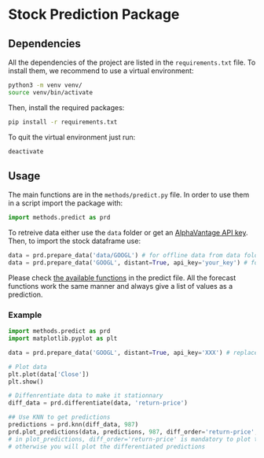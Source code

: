 # Stock Prediction Package

## Dependencies

All the dependencies of the project are listed in the `requirements.txt` file. To install them, we recommend to use a virtual environment:

```bash
python3 -m venv venv/
source venv/bin/activate
```

Then, install the required packages:

```bash
pip install -r requirements.txt
```

To quit the virtual environment just run:

```bash
deactivate
```

## Usage

The main functions are in the `methods/predict.py` file.
In order to use them in a script import the package with:

```python
import methods.predict as prd
```

To retreive data either use the `data` folder or get an [AlphaVantage API key](https://www.alphavantage.co/).
Then, to import the stock dataframe use:

```python
data = prd.prepare_data('data/GOOGL') # for offline data from data folder
data = prd.prepare_data('GOOGL', distant=True, api_key='your_key') # for realtime data
```

Please check [the available functions](/methods/README.md#methods-package) in the predict file.
All the forecast functions work the same manner and always give a list of values as a prediction.

### Example

```python
import methods.predict as prd
import matplotlib.pyplot as plt

data = prd.prepare_data('GOOGL', distant=True, api_key='XXX') # replace with your key

# Plot data
plt.plot(data['Close'])
plt.show()

# Diffenrentiate data to make it stationnary
diff_data = prd.differentiate(data, 'return-price')

## Use KNN to get predictions
predictions = prd.knn(diff_data, 987)
prd.plot_predictions(data, predictions, 987, diff_order='return-price', print_rms=True)
# in plot_predictions, diff_order='return-price' is mandatory to plot the predictions correctly
# otherwise you will plot the differentiated predictions
```
